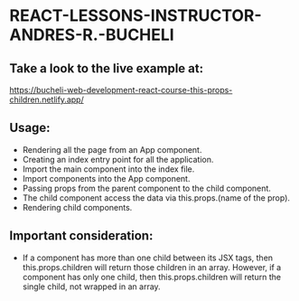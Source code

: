 # REACT-LESSONS-INSTRUCTOR-ANDRES-R.-BUCHELI

## Take a look to the live example at:
https://bucheli-web-development-react-course-this-props-children.netlify.app/

## Usage:
* Rendering all the page from an App component.
* Creating an index entry point for all the application.
* Import the main component into the index file.
* Import components into the App component.
* Passing props from the parent component to the child component.
* The child component access the data via this.props.(name of the prop).
* Rendering child components.

## Important consideration:
* If a component has more than one child between its JSX tags, then this.props.children will return those children in an array. However, if a component has only one child, then this.props.children will return the single child, not wrapped in an array.
